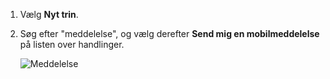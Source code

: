 1. Vælg **Nyt trin**.
2. Søg efter "meddelelse", og vælg derefter **Send mig en mobilmeddelelse** på listen over handlinger.
   
    ![Meddelelse](./media/email-triggers/email-triggers-sender-3.png)


